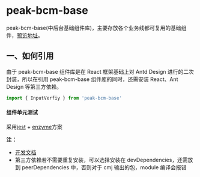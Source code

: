 # peak-bcm-base

peak-bcm-base(中后台基础组件库)，主要存放各个业务线都可复用的基础组件，[预览地址](https://lagrangelabs.github.io/peak-bcm-base/)。

## 一、如何引用

由于 peak-bcm-base 组件库是在 React 框架基础上对 Antd Design 进行的二次封装，所以在引用 peak-bcm-base 组件库的同时，还需安装 React、Ant Design 等第三方依赖。

```JavaScript
import { InputVerfiy } from 'peak-bcm-base'
```

#### 组件单元测试

采用[jest](https://jestjs.io/docs/en/api) + [enzyme](https://enzymejs.github.io/enzyme/)方案

**注：**

- [开发文档](https://github.com/LagrangeLabs/peak-bcm-base/blob/master/docs/index.md)
- 第三方依赖若不需要重复安装，可以选择安装在 devDependencies，还需放到 peerDependencies 中，否则对于 cmj 输出的包，module 编译会报错
